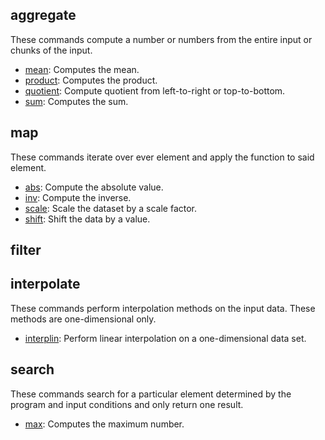 
aggregate
---------

These commands compute a number or numbers from the entire input or chunks of the input.

- [mean][mean]: Computes the mean.
- [product][product]: Computes the product.
- [quotient][quotient]: Compute quotient from left-to-right or top-to-bottom.
- [sum][sum]: Computes the sum.



map
---

These commands iterate over ever element and apply the function to said element.

- [abs][abs]: Compute the absolute value.
- [inv][inv]: Compute the inverse.
- [scale][scale]: Scale the dataset by a scale factor.
- [shift][shift]: Shift the data by a value.




filter
------


interpolate
-----------

These commands perform interpolation methods on the input data. These methods are one-dimensional only.

- [interplin][interplin]: Perform linear interpolation on a one-dimensional data set.


search
------

These commands search for a particular element determined by the program and input conditions and only return one result.

- [max][max]: Computes the maximum number.












<!-- aggregate -->
[mean]: https://github.com/datafun/datafun/blob/master/docs/aggregate/mean.md
[product]: https://github.com/datafun/datafun/blob/master/docs/aggregate/product.md
[quotient]: https://github.com/datafun/datafun/blob/master/docs/aggregate/quotient.md
[sum]: https://github.com/datafun/datafun/blob/master/docs/aggregate/sum.md

<!-- interpolate -->
[interplin]: https://github.com/datafun/datafun/blob/master/docs/interpolate/interplin.md


<!-- map -->
[abs]: https://github.com/data/datafun/blob/master/docs/map/abs.md
[inv]: https://github.com/data/datafun/blob/master/docs/map/inv.md
[scale]: https://github.com/data/datafun/blob/master/docs/map/scale.md
[shift]: https://github.com/data/datafun/blob/master/docs/map/shift.md

<!-- search -->
[max]: https://github.com/data/datafun/blob/master/docs/search/max.md


